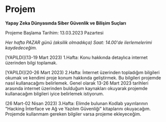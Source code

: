 # Projem
**Yapay Zeka Dünyasında Siber Güvenlik ve Bilişim Suçları**

Projeme Başlama Tarihim: 13.03.2023 Pazartesi

*Her hafta PAZAR günü (aksilik olmadıkça) Saat: 14.00'de ilerlemelerimi kaydedeceğim.*

[YAPILDI](13-19 Mart 2023) 1.Hafta: Konu hakkında detaylıca internet üzerinden bilgi toplamak. 

[YAPILDI](20-26 Mart 2023) 2.Hafta: İnternet üzerinden topladığım bilgileri okumak ve kendimi proje konum hakkında geliştirmek. Bu bilgileri projemde nasıl kullanacağımı belirlemek.
Genel olarak 13-26 Mart 2023 tarihleri arasında internet üzerinden bulduğum kaynakları okuyarak projemde kullanacağım bilgileri iyice belirlemek istiyorum.

(26 Mart-02 Nisan 2023) 3.Hafta: Elimde bulunan Kodlab yayınlarının "Hacking İnterface ve Ağ ve Yazılım Güvenliği" kitaplarını okuyacağım. Projemde kullanmam gereken bilgiler varsa projeme ekleyeceğim.
